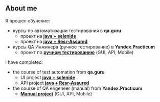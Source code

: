 ## About me  

Я прошел обучение:
- курсы по автоматизации тестирования в **qa.guru** 
  - проект на [**java + selenide**](https://github.com/karabass18/diplom_UI)
  - проект на [**java + Resr-Assured**](https://github.com/karabass18/diplom_API)
- курсы QA Инжинера (ручное тестирование) в **Yandex.Praсticum**
  - проект по [**ручном тестированию**](https://github.com/karabass18/YandexPracticumProject)  (GUI, API, Mobile)

I have completed:
- the course of test automation from **qa.guru**
  - UI project [**java + selenide**](https://github.com/karabass18/diplom_UI)
  - API project [**java + Resr-Assured**](https://github.com/karabass18/diplom_API)
- the course of QA engeneer (manual) from **Yandex.Praсticum**
  -  [**Manual project**](https://github.com/karabass18/YandexPracticumProject)  (GUI, API, Mobile)
<!--
**karabass18/karabass18** is a ✨ _special_ ✨ repository because its `README.md` (this file) appears on your GitHub profile.

Here are some ideas to get you started:

- 🔭 I’m currently working on ...
- 🌱 I’m currently learning ...
- 👯 I’m looking to collaborate on ...
- 🤔 I’m looking for help with ...
- 💬 Ask me about ...
- 📫 How to reach me: ...
- 😄 Pronouns: ...
- ⚡ Fun fact: ...
-->
